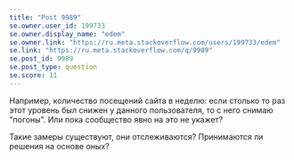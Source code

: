 ```yaml
---
title: "Post 9989"
se.owner.user_id: 199733
se.owner.display_name: "edem"
se.owner.link: "https://ru.meta.stackoverflow.com/users/199733/edem"
se.link: "https://ru.meta.stackoverflow.com/q/9989"
se.post_id: 9989
se.post_type: question
se.score: 11
---
```

<p>Например, количество посещений сайта в неделю: если столько то раз этот уровень был снижен у данного пользователя, то с него снимаю "погоны". Или пока сообщество явно на это не укажет?</p>

<p>Такие замеры существуют, они отслеживаются? Принимаются ли решения на основе оных?</p>

